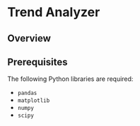 
# Trend Analyzer

## Overview

## Prerequisites
The following Python libraries are required:
- `pandas`
- `matplotlib`
- `numpy`
- `scipy`
